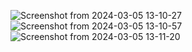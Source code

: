 ![Screenshot from 2024-03-05 13-10-27](https://github.com/ChunkBraniac/bincom_interview/assets/102151079/a895f85c-865b-4920-86f2-6f09f6387b90)
![Screenshot from 2024-03-05 13-10-57](https://github.com/ChunkBraniac/bincom_interview/assets/102151079/cd86709d-76dd-4580-90c5-26a48c614985)
![Screenshot from 2024-03-05 13-11-20](https://github.com/ChunkBraniac/bincom_interview/assets/102151079/03b875de-ec62-404a-bf6a-4402a69f35f8)
